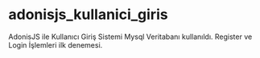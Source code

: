 # adonisjs_kullanici_giris
AdonisJS ile Kullanıcı Giriş Sistemi
Mysql Veritabanı kullanıldı.
Register ve Login İşlemleri ilk denemesi.